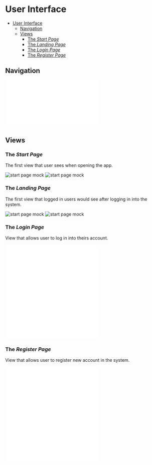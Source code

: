 # User Interface

- [User Interface](#user-interface)
  - [Navigation](#navigation)
  - [Views](#views)
    - [The *Start Page*](#the-start-page)
    - [The *Landing Page*](#the-landing-page)
    - [The *Login Page*](#the-login-page)
    - [The *Register Page*](#the-register-page)

## Navigation

![navigation model](/gfx/views/navigation-flow.pdf)

## Views

### The *Start Page*

The first view that user sees when opening the app.

![start page mock](/gfx/views/start-page/desktop__start-page.svg)
![start page mock](/gfx/views/start-page/phone__start-page.svg)

### The *Landing Page*

The first view that logged in users would see after logging in into the system.

![start page mock](/gfx/views/landing-page/desktop__landing-page.svg)
![start page mock](/gfx/views/landing-page/phone__langing-page.svg)

### The *Login Page*

View that allows user to log in into theirs account.

![start page mock](/gfx/views/login-page/desktop__login-page.pdf)
![start page mock](/gfx/views/login-page/phone__login-page.pdf)

### The *Register Page*

View that allows user to register new account in the system.

![start page mock](/gfx/views/register-page/desktop__register-page.pdf)
![start page mock](/gfx/views/register-page/phone__register-page.pdf)
